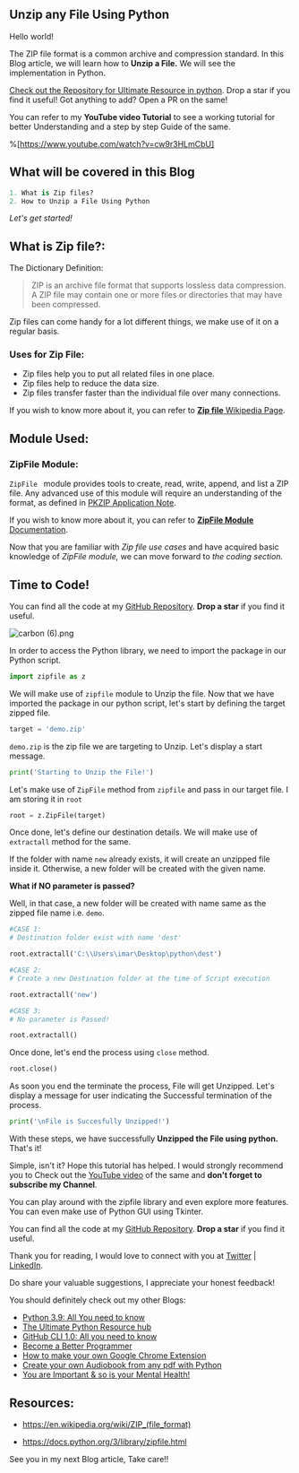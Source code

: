 ## Unzip any File Using Python

Hello world!

The ZIP file format is a common archive and compression standard. In this Blog article, we will learn how to **Unzip a File.** We will see the implementation in Python.

[Check out the Repository for Ultimate Resource in python](https://github.com/ayushi7rawat/Ultimate-Python-Resource-Hub). Drop a star if you find it useful! Got anything to add? Open a PR on the same!

You can refer to my **YouTube video Tutorial** to see a working tutorial for better Understanding and a step by step Guide of the same. 

%[https://www.youtube.com/watch?v=cw9r3HLmCbU]

## What will be covered in this Blog

```python
1. What is Zip files?
2. How to Unzip a File Using Python
```

*Let's get started!*

## What is Zip file?:

The Dictionary Definition:

> ZIP is an archive file format that supports lossless data compression. A ZIP file may contain one or more files or directories that may have been compressed.

Zip files can come handy for a lot different things, we make use of it on a regular basis. 

### Uses for Zip File:
- Zip files help you to put all related files in one place.
- Zip files help to reduce the data size.
- Zip files transfer faster than the individual file over many connections.

If you wish to know more about it, you can refer to [**Zip file** Wikipedia Page](https://en.wikipedia.org/wiki/ZIP_(file_format)). 

## Module Used:

### ZipFile Module:

`ZipFile ` module provides tools to create, read, write, append, and list a ZIP file. Any advanced use of this module will require an understanding of the format, as defined in [PKZIP Application Note](https://pkware.cachefly.net/webdocs/casestudies/APPNOTE.TXT).

If you wish to know more about it, you can refer to [**ZipFile Module** Documentation](https://docs.python.org/3/library/zipfile.html). 

Now that you are familiar with *Zip file use cases* and have acquired basic knowledge of *ZipFile module,* we can move forward to *the coding section.*

## Time to Code!

You can find all the code at my [GitHub Repository](https://github.com/ayushi7rawat/Youtube-Projects/tree/master/Unzip%20a%20File). **Drop a star** if you find it useful.


![carbon (6).png](https://cdn.hashnode.com/res/hashnode/image/upload/v1606738734570/VXsOm6mDu.png)

In order to access the Python library, we need to import the package in our Python script. 

```python
import zipfile as z
```

We will make use of `zipfile` module to Unzip the file. Now that we have imported the package in our python script, let's start by defining the target zipped file.

```python
target = 'demo.zip'
```

`demo.zip` is the zip file we are targeting to Unzip. Let's display a start message.

```python
print('Starting to Unzip the File!')
```

Let's make use of  `ZipFile` method from `zipfile` and pass in our target file. I am storing it in `root` 

````python
root = z.ZipFile(target)
````

Once done, let's define our destination details. We will make use of `extractall` method for the same.

If the folder with name `new` already exists, it will create an unzipped file inside it. Otherwise, a new folder will be created with the given name.

**What if NO parameter is passed?** 

Well, in that case, a new folder will be created with name same as the zipped file name i.e. `demo`. 

```python
#CASE 1:
# Destination folder exist with name 'dest'

root.extractall('C:\\Users\imar\Desktop\python\dest')

#CASE 2:
# Create a new Destination folder at the time of Script execution

root.extractall('new')

#CASE 3:
# No parameter is Passed!

root.extractall()
```

Once done, let's end the process using `close` method.

```python
root.close()
```

As soon you end the terminate the process, File will get Unzipped. Let's display a message for user indicating the Successful termination of the process.

```python
print('\nFile is Succesfully Unzipped!')
```


With these steps, we have successfully **Unzipped the File using python.** That's it! 

Simple, isn't it? Hope this tutorial has helped. I would strongly recommend you to Check out the [YouTube video](https://www.youtube.com/watch?v=cw9r3HLmCbU) of the same and **don't forget to subscribe my Channel**.

You can play around with the zipfile library and even explore more features. You can even make use of Python GUI using Tkinter.

You can find all the code at my [GitHub Repository](https://github.com/ayushi7rawat/Youtube-Projects/tree/master/Unzip%20a%20File). **Drop a star** if you find it useful.

Thank you for reading, I would love to connect with you at [Twitter](https://twitter.com/ayushi7rawat) | [LinkedIn](https://www.linkedin.com/in/ayushi7rawat/).

Do share your valuable suggestions, I appreciate your honest feedback!

You should definitely check out my other Blogs:

- [Python 3.9: All You need to know](https://ayushirawat.com/python-39-all-you-need-to-know)
- [The Ultimate Python Resource hub](https://ayushirawat.com/the-ultimate-python-resource-hub)
- [GitHub CLI 1.0: All you need to know](https://ayushirawat.com/github-cli-10-all-you-need-to-know)
- [Become a Better Programmer](https://ayushirawat.com/become-a-better-programmer)
- [How to make your own Google Chrome Extension](https://ayushirawat.com/how-to-make-your-own-google-chrome-extension-1)
- [Create your own Audiobook from any pdf with Python](https://ayushirawat.com/create-your-own-audiobook-from-any-pdf-with-python)
- [You are Important & so is your Mental Health!](https://ayushirawat.com/you-are-important-and-so-is-your-mental-health)

## Resources:

- https://en.wikipedia.org/wiki/ZIP_(file_format)

- https://docs.python.org/3/library/zipfile.html

See you in my next Blog article, Take care!!